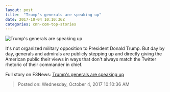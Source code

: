 ```yaml
---
layout: post
title:  "Trump's generals are speaking up"
date: 2017-10-04 10:10:36Z
categories: cnn-com-top-stories
---
```


![Trump's generals are speaking up](http://i2.cdn.cnn.com/cnnnext/dam/assets/170624115625-01-donald-trump-james-mattis-file-super-tease.jpg)

It's not organized military opposition to President Donald Trump. But day by day, generals and admirals are publicly stepping up and directly giving the American public their views in ways that don't always match the Twitter rhetoric of their commander in chief.


Full story on F3News: [Trump's generals are speaking up](http://www.f3nws.com/n/MpPqFC)

> Posted on: Wednesday, October 4, 2017 10:10:36 AM

